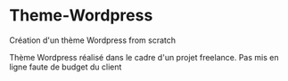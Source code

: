 # Theme-Wordpress
Création d'un thème Wordpress from scratch

Thème Wordpress réalisé dans le cadre d'un projet freelance. Pas mis en ligne faute de budget du client
